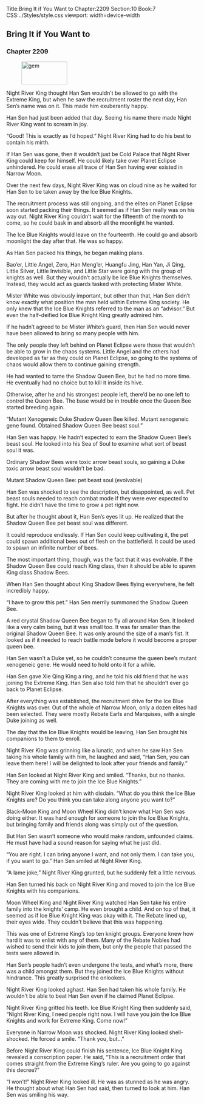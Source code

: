 Title:Bring It if You Want to 
Chapter:2209 
Section:10 
Book:7 
CSS:../Styles/style.css 
viewport: width=device-width
  
## Bring It if You Want to
### Chapter 2209 
<figure>
	<img src="../Images/gem.gif" alt="gem" id="gem" width="120" height="60" />
</figure>
  

  
  Night River King thought Han Sen wouldn’t be allowed to go with the Extreme King, but when he saw the recruitment roster the next day, Han Sen’s name was on it. This made him exuberantly happy.

Han Sen had just been added that day. Seeing his name there made Night River King want to scream in joy.

“Good! This is exactly as I’d hoped.” Night River King had to do his best to contain his mirth.

If Han Sen was gone, then it wouldn’t just be Cold Palace that Night River King could keep for himself. He could likely take over Planet Eclipse unhindered. He could erase all trace of Han Sen having ever existed in Narrow Moon.

Over the next few days, Night River King was on cloud nine as he waited for Han Sen to be taken away by the Ice Blue Knights.

The recruitment process was still ongoing, and the elites on Planet Eclipse soon started packing their things. It seemed as if Han Sen really was on his way out. Night River King couldn’t wait for the fifteenth of the month to come, so he could bask in and absorb all the moonlight he wanted.

The Ice Blue Knights would leave on the fourteenth. He could go and absorb moonlight the day after that. He was so happy.

As Han Sen packed his things, he began making plans.

Bao’er, Little Angel, Zero, Han Meng’er, Huangfu Jing, Han Yan, Ji Qing, Little Silver, Little Invisible, and Little Star were going with the group of knights as well. But they wouldn’t actually be Ice Blue Knights themselves. Instead, they would act as guards tasked with protecting Mister White.

Mister White was obviously important, but other than that, Han Sen didn’t know exactly what position the man held within Extreme King society. He only knew that the Ice Blue Knights referred to the man as an “advisor.” But even the half-deified Ice Blue Knight King greatly admired him.

If he hadn’t agreed to be Mister White’s guard, then Han Sen would never have been allowed to bring so many people with him.

The only people they left behind on Planet Eclipse were those that wouldn’t be able to grow in the chaos systems. Little Angel and the others had developed as far as they could on Planet Eclipse, so going to the systems of chaos would allow them to continue gaining strength.

He had wanted to tame the Shadow Queen Bee, but he had no more time. He eventually had no choice but to kill it inside its hive.

Otherwise, after he and his strongest people left, there’d be no one left to control the Queen Bee. The base would be in trouble once the Queen Bee started breeding again.

“Mutant Xenogeneic Duke Shadow Queen Bee killed. Mutant xenogeneic gene found. Obtained Shadow Queen Bee beast soul.”

Han Sen was happy. He hadn’t expected to earn the Shadow Queen Bee’s beast soul. He looked into his Sea of Soul to examine what sort of beast soul it was.

Ordinary Shadow Bees were toxic arrow beast souls, so gaining a Duke toxic arrow beast soul wouldn’t be bad.

Mutant Shadow Queen Bee: pet beast soul (evolvable)

Han Sen was shocked to see the description, but disappointed, as well. Pet beast souls needed to reach combat mode if they were ever expected to fight. He didn’t have the time to grow a pet right now.

But after he thought about it, Han Sen’s eyes lit up. He realized that the Shadow Queen Bee pet beast soul was different.

It could reproduce endlessly. If Han Sen could keep cultivating it, the pet could spawn additional bees out of flesh on the battlefield. It could be used to spawn an infinite number of bees.

The most important thing, though, was the fact that it was evolvable. If the Shadow Queen Bee could reach King class, then it should be able to spawn King class Shadow Bees.

When Han Sen thought about King Shadow Bees flying everywhere, he felt incredibly happy.

“I have to grow this pet.” Han Sen merrily summoned the Shadow Queen Bee.

A red crystal Shadow Queen Bee began to fly all around Han Sen. It looked like a very calm being, but it was small too. It was far smaller than the original Shadow Queen Bee. It was only around the size of a man’s fist. It looked as if it needed to reach battle mode before it would become a proper queen bee.

Han Sen wasn’t a Duke yet, so he couldn’t consume the queen bee’s mutant xenogeneic gene. He would need to hold onto it for a while.

Han Sen gave Xie Qing King a ring, and he told his old friend that he was joining the Extreme King. Han Sen also told him that he shouldn’t ever go back to Planet Eclipse.

After everything was established, the recruitment drive for the Ice Blue Knights was over. Out of the whole of Narrow Moon, only a dozen elites had been selected. They were mostly Rebate Earls and Marquises, with a single Duke joining as well.

The day that the Ice Blue Knights would be leaving, Han Sen brought his companions to them to enroll.

Night River King was grinning like a lunatic, and when he saw Han Sen taking his whole family with him, he laughed and said, “Han Sen, you can leave them here! I will be delighted to look after your friends and family.”

Han Sen looked at Night River King and smiled. “Thanks, but no thanks. They are coming with me to join the Ice Blue Knights.”

Night River King looked at him with disdain. “What do you think the Ice Blue Knights are? Do you think you can take along anyone you want to?”

Black-Moon King and Moon Wheel King didn’t know what Han Sen was doing either. It was hard enough for someone to join the Ice Blue Knights, but bringing family and friends along was simply out of the question.

But Han Sen wasn’t someone who would make random, unfounded claims. He must have had a sound reason for saying what he just did.

“You are right. I can bring anyone I want, and not only them. I can take you, if you want to go.” Han Sen smiled at Night River King.

“A lame joke,” Night River King grunted, but he suddenly felt a little nervous.

Han Sen turned his back on Night River King and moved to join the Ice Blue Knights with his companions.

Moon Wheel King and Night River King watched Han Sen take his entire family into the knights’ camp. He even brought a child. And on top of that, it seemed as if Ice Blue Knight King was okay with it. The Rebate lined up, their eyes wide. They couldn’t believe that this was happening.

This was one of Extreme King’s top ten knight groups. Everyone knew how hard it was to enlist with any of them. Many of the Rebate Nobles had wished to send their kids to join them, but only the people that passed the tests were allowed in.

Han Sen’s people hadn’t even undergone the tests, and what’s more, there was a child amongst them. But they joined the Ice Blue Knights without hindrance. This greatly surprised the onlookers.

Night River King looked aghast. Han Sen had taken his whole family. He wouldn’t be able to beat Han Sen even if he claimed Planet Eclipse.

Night River King gritted his teeth. Ice Blue Knight King then suddenly said, “Night River King, I need people right now. I will have you join the Ice Blue Knights and work for Extreme King. Come now!”

Everyone in Narrow Moon was shocked. Night River King looked shell-shocked. He forced a smile. “Thank you, but…”

Before Night River King could finish his sentence, Ice Blue Knight King revealed a conscription paper. He said, “This is a recruitment order that comes straight from the Extreme King’s ruler. Are you going to go against this decree?”

“I won’t!” Night River King looked ill. He was as stunned as he was angry. He thought about what Han Sen had said, then turned to look at him. Han Sen was smiling his way.
